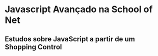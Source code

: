 # Javascript Avançado na School of Net
 ## Estudos sobre JavaScript a partir de um Shopping Control
